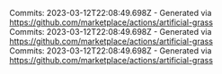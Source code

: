 Commits: 2023-03-12T22:08:49.698Z - Generated via https://github.com/marketplace/actions/artificial-grass
<br>
Commits: 2023-03-12T22:08:49.698Z - Generated via https://github.com/marketplace/actions/artificial-grass
<br>
Commits: 2023-03-12T22:08:49.698Z - Generated via https://github.com/marketplace/actions/artificial-grass
<br>
